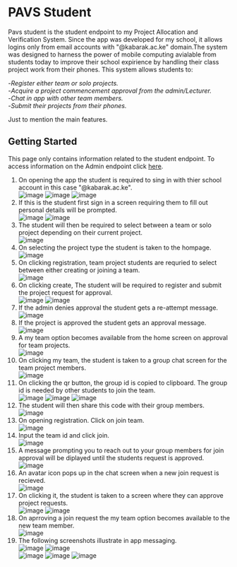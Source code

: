 # PAVS Student
Pavs student is the student endpoint to my Project Allocation and Verification System. Since the app was developed for my school, it allows logins only from email accounts with "@kabarak.ac.ke" domain.The system was designed to harness the power of mobile computing avialable from students today to improve their school expirience by handling their class project work from their phones. This system allows students to:  

  -_Register either team or solo projects._  
  -_Acquire a project commencement approval from the admin/Lecturer._  
  -_Chat in app with other team members._    
  -_Submit their projects from their phones._

Just to mention the main features.
  
## Getting Started  
This page only contains information related to the student endpoint. To access information on the Admin endpoint click [here](https://github.com/Mugambi-Ian/Pavs-Admin).

1. On opening the app the student is required to sing in with thier school account in this case "@kabarak.ac.ke".  
![image](https://github.com/Mugambi-Ian/Pavs-Student/raw/master/ScreenShot/ssps01.jpg)
![image](https://github.com/Mugambi-Ian/Pavs-Student/raw/master/ScreenShot/ssps02.jpg)
![image](https://github.com/Mugambi-Ian/Pavs-Student/raw/master/ScreenShot/ssps03.jpg)  
2. If this is the student first sign in a screen requiring them to fill out personal details will be prompted.  
![image](https://github.com/Mugambi-Ian/Pavs-Student/raw/master/ScreenShot/ssps04.jpg)
![image](https://github.com/Mugambi-Ian/Pavs-Student/raw/master/ScreenShot/ssps05.jpg)  
3. The student will then be required to select between a team or solo project depending on their current project.  
![image](https://github.com/Mugambi-Ian/Pavs-Student/raw/master/ScreenShot/ssps06.jpg)  
4. On selecting the project type the student is taken to the hompage.
![image](https://github.com/Mugambi-Ian/Pavs-Student/raw/master/ScreenShot/ssps07.jpg)  
5. On clicking registration, team project students are requried to select between either creating or joining a team.   
![image](https://github.com/Mugambi-Ian/Pavs-Student/raw/master/ScreenShot/ssps08.jpg)  
6. On clicking create, The student will be required to register and submit the project request for approval.  
![image](https://github.com/Mugambi-Ian/Pavs-Student/raw/master/ScreenShot/ssps09.jpg)
![image](https://github.com/Mugambi-Ian/Pavs-Student/raw/master/ScreenShot/ssps10.jpg)
7. If the admin denies approval the student gets a re-attempt message.  
![image](https://github.com/Mugambi-Ian/Pavs-Student/raw/master/ScreenShot/ssps11.jpg)  
8. If the project is approved the student gets an approval message.
![image](https://github.com/Mugambi-Ian/Pavs-Student/raw/master/ScreenShot/ssps12.jpg)  
9. A my team option becomes available from the home screen on approval for team projects.  
![image](https://github.com/Mugambi-Ian/Pavs-Student/raw/master/ScreenShot/ssps13.jpg)  
10. On clicking my team, the student is taken to a group chat screen for the team project members.  
![image](https://github.com/Mugambi-Ian/Pavs-Student/raw/master/ScreenShot/ssps14.jpg)  
11. On clicking the qr button, the group id is copied to clipboard. The group id is needed by other students to join the team.  
![image](https://github.com/Mugambi-Ian/Pavs-Student/raw/master/ScreenShot/ssps16.jpg)
![image](https://github.com/Mugambi-Ian/Pavs-Student/raw/master/ScreenShot/ssps17.jpg)
![image](https://github.com/Mugambi-Ian/Pavs-Student/raw/master/ScreenShot/ssps18.jpg)  
12. The student will then share this code with their group members.  
![image](https://github.com/Mugambi-Ian/Pavs-Student/raw/master/ScreenShot/ssps19.jpg)  
13. On opening registration. Click on join team.  
![image](https://github.com/Mugambi-Ian/Pavs-Student/raw/master/ScreenShot/ssps20.jpg)  
14. Input the team id and click join.  
![image](https://github.com/Mugambi-Ian/Pavs-Student/raw/master/ScreenShot/ssps21.jpg)  
15. A message prompting you to reach out to your group members for join approval will be diplayed until the students request is approved.  
![image](https://github.com/Mugambi-Ian/Pavs-Student/raw/master/ScreenShot/ssps22.jpg)  
16. An avatar icon pops up in the chat screen when a new join request is recieved.  
![image](https://github.com/Mugambi-Ian/Pavs-Student/raw/master/ScreenShot/ssps23.jpg)  
17. On clicking it, the student is taken to a screen where they can approve project requests.  
![image](https://github.com/Mugambi-Ian/Pavs-Student/raw/master/ScreenShot/ssps24.jpg)
![image](https://github.com/Mugambi-Ian/Pavs-Student/raw/master/ScreenShot/ssps25.jpg)  
18. On aprroving a join request the my team option becomes available to the new team member.  
![image](https://github.com/Mugambi-Ian/Pavs-Student/raw/master/ScreenShot/ssps27.jpg)  
19. The following screenshots illustrate in app messaging.  
![image](https://github.com/Mugambi-Ian/Pavs-Student/raw/master/ScreenShot/ssps28.jpg)
![image](https://github.com/Mugambi-Ian/Pavs-Student/raw/master/ScreenShot/ssps29.jpg)  
![image](https://github.com/Mugambi-Ian/Pavs-Student/raw/master/ScreenShot/ssps32.jpg)
![image](https://github.com/Mugambi-Ian/Pavs-Student/raw/master/ScreenShot/ssps30.jpg)
![image](https://github.com/Mugambi-Ian/Pavs-Student/raw/master/ScreenShot/ssps31.jpg)  



